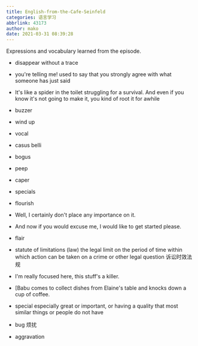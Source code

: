 ```yaml
---
title: English-from-the-Cafe-Seinfeld
categories: 语言学习
abbrlink: 43173
author: mako
date: 2021-03-31 08:39:28
---
```


Expressions and vocabulary learned from the episode.

<!--more-->


- disappear without a trace

- you're telling me! used to say that you strongly agree with what someone has just said
-  It's like a spider in the toilet struggling for a survival. And even if you know it's not going to make it, you kind of root it for awhile
-  buzzer

- wind up

- vocal
- casus belli 
- bogus
-  peep
-  caper
-  specials
-  flourish
-  Well, I certainly don't place any importance on it.
-  And now if you would excuse me, I would like to get started please.
-  flair 
-  statute of limitations (law) the legal limit on the period of time within which action can be taken on a crime or other legal question 诉讼时效法规
-   I'm really focused here, this stuff's a killer.
-   [Babu comes to collect dishes from Elaine's table and knocks down a cup of coffee.
-   special  especially great or important, or having a quality that most similar things or people do not have
-   bug 烦扰
-   aggravation